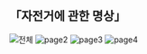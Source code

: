 ## 「자전거에 관한 명상」

![전체](https://github.com/vlmbuyd/poem/assets/157789110/dcdbf569-4ac8-4e86-914f-8a7577c57005)
![page2](https://github.com/vlmbuyd/poem/assets/157789110/3c4deca5-ae2c-450e-91bc-64f32421b66a)
![page3](https://github.com/vlmbuyd/poem/assets/157789110/f1faa077-ed07-4294-a37c-462265c28943)
![page4](https://github.com/vlmbuyd/poem/assets/157789110/5bbf2dd5-d7b1-4e08-9f47-d4af96ba11a7)
